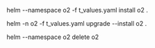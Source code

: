 

helm --namespace o2 -f t_values.yaml install o2 .

helm -n o2 -f t_values.yaml upgrade --install o2 .

helm --namespace o2 delete o2





